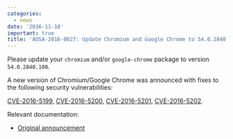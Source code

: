```yaml
---
categories:
  - news
date: '2016-11-18'
important: true
title: 'AOSA-2016-0027: Update Chromium and Google Chrome to 54.0.2840.100'
---
```



Please update your `chromium` and/or `google-chrome` package to version `54.0.2840.100`.

A new version of Chromium/Google Chrome was announced with fixes to the following security vulnerabilities:

[CVE-2016-5199](https://cve.mitre.org/cgi-bin/cvename.cgi?name=CVE-2016-5199), [CVE-2016-5200](https://cve.mitre.org/cgi-bin/cvename.cgi?name=CVE-2016-5200), [CVE-2016-5201](https://cve.mitre.org/cgi-bin/cvename.cgi?name=CVE-2016-5201), [CVE-2016-5202](https://cve.mitre.org/cgi-bin/cvename.cgi?name=CVE-2016-5202).

Relevant documentation:

- [Original announcement](https://googlechromereleases.blogspot.com/2016/11/stable-channel-update-for-desktop_9.html)
